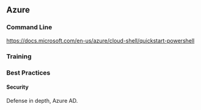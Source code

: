 ## Azure

### Command Line
https://docs.microsoft.com/en-us/azure/cloud-shell/quickstart-powershell 


### Training


### Best Practices


#### Security
Defense in depth, Azure AD.

